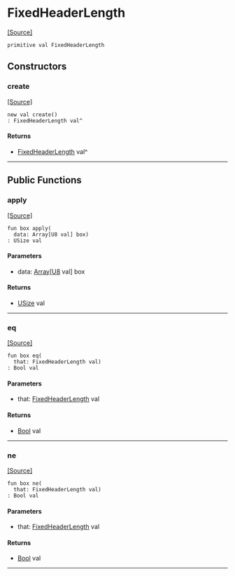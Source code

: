# FixedHeaderLength
<span class="source-link">[[Source]](src/mqtt-utilities/functions.md#L-0-140)</span>
```pony
primitive val FixedHeaderLength
```

## Constructors

### create
<span class="source-link">[[Source]](src/mqtt-utilities/functions.md#L-0-140)</span>


```pony
new val create()
: FixedHeaderLength val^
```

#### Returns

* [FixedHeaderLength](mqtt-utilities-FixedHeaderLength.md) val^

---

## Public Functions

### apply
<span class="source-link">[[Source]](src/mqtt-utilities/functions.md#L-0-140)</span>


```pony
fun box apply(
  data: Array[U8 val] box)
: USize val
```
#### Parameters

*   data: [Array](builtin-Array.md)\[[U8](builtin-U8.md) val\] box

#### Returns

* [USize](builtin-USize.md) val

---

### eq
<span class="source-link">[[Source]](src/mqtt-utilities/functions.md#L-0-140)</span>


```pony
fun box eq(
  that: FixedHeaderLength val)
: Bool val
```
#### Parameters

*   that: [FixedHeaderLength](mqtt-utilities-FixedHeaderLength.md) val

#### Returns

* [Bool](builtin-Bool.md) val

---

### ne
<span class="source-link">[[Source]](src/mqtt-utilities/functions.md#L-0-140)</span>


```pony
fun box ne(
  that: FixedHeaderLength val)
: Bool val
```
#### Parameters

*   that: [FixedHeaderLength](mqtt-utilities-FixedHeaderLength.md) val

#### Returns

* [Bool](builtin-Bool.md) val

---


